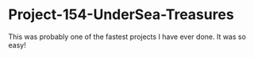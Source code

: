 # Project-154-UnderSea-Treasures
This was probably one of the fastest projects I have ever done. It was so easy!
